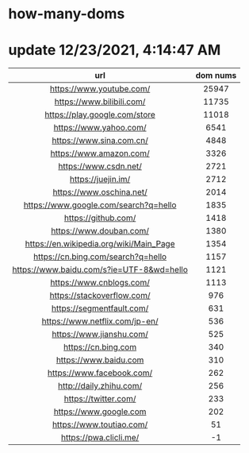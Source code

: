 # how-many-doms

# update 12/23/2021, 4:14:47 AM

url | dom nums
:-: | :-:
https://www.youtube.com/ | 25947
https://www.bilibili.com/ | 11735
https://play.google.com/store | 11018
https://www.yahoo.com/ | 6541
https://www.sina.com.cn/ | 4848
https://www.amazon.com/ | 3326
https://www.csdn.net/ | 2721
https://juejin.im/ | 2712
https://www.oschina.net/ | 2014
https://www.google.com/search?q=hello | 1835
https://github.com/ | 1418
https://www.douban.com/ | 1380
https://en.wikipedia.org/wiki/Main_Page | 1354
https://cn.bing.com/search?q=hello | 1157
https://www.baidu.com/s?ie=UTF-8&wd=hello | 1121
https://www.cnblogs.com/ | 1113
https://stackoverflow.com/ | 976
https://segmentfault.com/ | 631
https://www.netflix.com/jp-en/ | 536
https://www.jianshu.com/ | 525
https://cn.bing.com | 340
https://www.baidu.com | 310
https://www.facebook.com/ | 262
http://daily.zhihu.com/ | 256
https://twitter.com/ | 233
https://www.google.com | 202
https://www.toutiao.com/ | 51
https://pwa.clicli.me/ | -1
